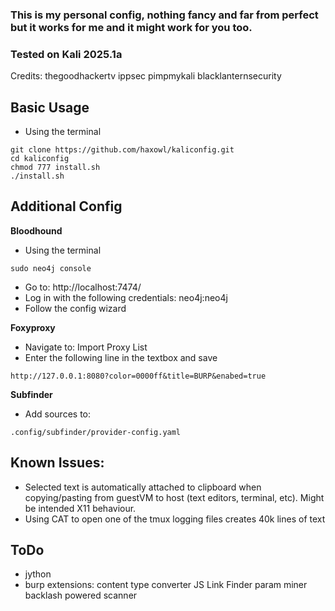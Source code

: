 ### This is my personal config, nothing fancy and far from perfect but it works for me and it might work for you too. 
### Tested on Kali 2025.1a

Credits: thegoodhackertv ippsec pimpmykali blacklanternsecurity

## **Basic Usage**
- Using the terminal
```
git clone https://github.com/haxowl/kaliconfig.git
cd kaliconfig
chmod 777 install.sh
./install.sh
```

## **Additional Config**
**Bloodhound**
- Using the terminal
```
sudo neo4j console
```
- Go to: http://localhost:7474/
- Log in with the following credentials: neo4j:neo4j
- Follow the config wizard

**Foxyproxy** 
- Navigate to: Import Proxy List
- Enter the following line in the textbox and save
```
http://127.0.0.1:8080?color=0000ff&title=BURP&enabed=true
```

**Subfinder** 
- Add sources to:
```
.config/subfinder/provider-config.yaml
```

## **Known Issues:**
- Selected text is automatically attached to clipboard when copying/pasting from guestVM to host (text editors, terminal, etc). Might be intended X11 behaviour.
- Using CAT to open one of the tmux logging files creates 40k lines of text

## **ToDo**
- jython
- burp extensions: 
content type converter
JS Link Finder
param miner
backlash powered scanner